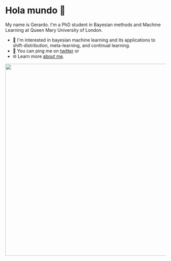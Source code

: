 # Hola mundo 👋

My name is Gerardo. I'm a PhD student in Bayesian methods and Machine Learning at Queen Mary University of London.

- 🤖 I'm interested in bayesian machine learning and its applications to shift-distribution, meta-learning, and continual learning.
- 📧 You can ping me on [twitter](https://twitter.com/grrddm) or
- 🌐 Learn more [about me](https://grrddm.notion.site/Gerardo-Dur-n-Mart-n-131c7daa91a546ffae6bdcf991e8cc9e).

<img width=600 src="https://user-images.githubusercontent.com/4108759/159231061-377f69f9-dbee-40c4-84c9-74fe5cf8ef5f.gif"/>


<!--
**gerdm/gerdm** is a ✨ _special_ ✨ repository because its `README.md` (this file) appears on your GitHub profile.

Here are some ideas to get you started:

- 🔭 I’m currently working on ...
- 👯 I’m looking to collaborate on ...
- 🤔 I’m looking for help with ...
- 💬 Ask me about ...
- 📫 How to reach me: ...
- 😄 Pronouns: ...
- ⚡ Fun fact: ...
-->

